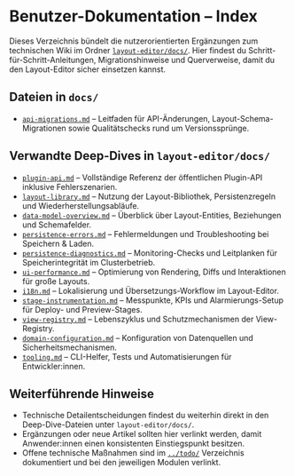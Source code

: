 # Benutzer-Dokumentation – Index

Dieses Verzeichnis bündelt die nutzerorientierten Ergänzungen zum technischen Wiki im Ordner [`layout-editor/docs/`](../layout-editor/docs/). Hier findest du Schritt-für-Schritt-Anleitungen, Migrationshinweise und Querverweise, damit du den Layout-Editor sicher einsetzen kannst.

## Dateien in `docs/`

- [`api-migrations.md`](api-migrations.md) – Leitfaden für API-Änderungen, Layout-Schema-Migrationen sowie Qualitätschecks rund um Versionssprünge.

## Verwandte Deep-Dives in `layout-editor/docs/`

- [`plugin-api.md`](../layout-editor/docs/plugin-api.md) – Vollständige Referenz der öffentlichen Plugin-API inklusive Fehlerszenarien.
- [`layout-library.md`](../layout-editor/docs/layout-library.md) – Nutzung der Layout-Bibliothek, Persistenzregeln und Wiederherstellungsabläufe.
- [`data-model-overview.md`](../layout-editor/docs/data-model-overview.md) – Überblick über Layout-Entities, Beziehungen und Schemafelder.
- [`persistence-errors.md`](../layout-editor/docs/persistence-errors.md) – Fehlermeldungen und Troubleshooting bei Speichern & Laden.
- [`persistence-diagnostics.md`](../layout-editor/docs/persistence-diagnostics.md) – Monitoring-Checks und Leitplanken für Speicherintegrität im Clusterbetrieb.
- [`ui-performance.md`](../layout-editor/docs/ui-performance.md) – Optimierung von Rendering, Diffs und Interaktionen für große Layouts.
- [`i18n.md`](../layout-editor/docs/i18n.md) – Lokalisierung und Übersetzungs-Workflow im Layout-Editor.
- [`stage-instrumentation.md`](../layout-editor/docs/stage-instrumentation.md) – Messpunkte, KPIs und Alarmierungs-Setup für Deploy- und Preview-Stages.
- [`view-registry.md`](../layout-editor/docs/view-registry.md) – Lebenszyklus und Schutzmechanismen der View-Registry.
- [`domain-configuration.md`](../layout-editor/docs/domain-configuration.md) – Konfiguration von Datenquellen und Sicherheitsmechanismen.
- [`tooling.md`](../layout-editor/docs/tooling.md) – CLI-Helfer, Tests und Automatisierungen für Entwickler:innen.

## Weiterführende Hinweise

- Technische Detailentscheidungen findest du weiterhin direkt in den Deep-Dive-Dateien unter `layout-editor/docs/`.
- Ergänzungen oder neue Artikel sollten hier verlinkt werden, damit Anwender:innen einen konsistenten Einstiegspunkt besitzen.
- Offene technische Maßnahmen sind im [`../todo/`](../todo/) Verzeichnis dokumentiert und bei den jeweiligen Modulen verlinkt.
